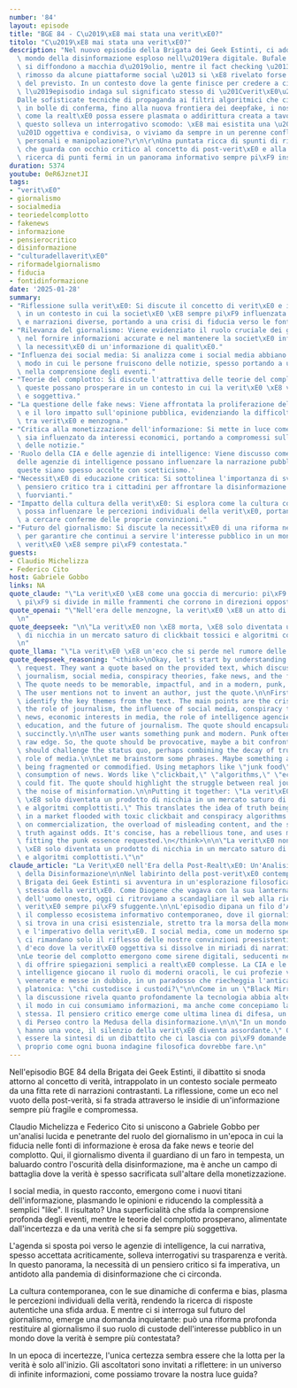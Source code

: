 ```yaml
---
number: '84'
layout: episode
title: "BGE 84 - C\u2019\xE8 mai stata una verit\xE0?"
titolo: "C\u2019\xE8 mai stata una verit\xE0?"
description: "Nel nuovo episodio della Brigata dei Geek Estinti, ci addentriamo nel\
  \ mondo della disinformazione esploso nell\u2019era digitale. Bufale e fake news\
  \ si diffondono a macchia d\u2019olio, mentre il fact checking \u2013 recentemente\
  \ rimosso da alcune piattaforme social \u2013 si \xE8 rivelato forse meno efficace\
  \ del previsto. In un contesto dove la gente finisce per credere a ci\xF2 che preferisce,\
  \ l\u2019episodio indaga sul significato stesso di \u201Cverit\xE0\u201D.\r\n\r\n\
  Dalle sofisticate tecniche di propaganda ai filtri algoritmici che ci rinchiudono\
  \ in bolle di conferma, fino alla nuova frontiera dei deepfake, i nostri geek analizzano\
  \ come la realt\xE0 possa essere plasmata o addirittura creata a tavolino. Tutto\
  \ questo solleva un interrogativo scomodo: \xE8 mai esistita una \u201Cverit\xE0\
  \u201D oggettiva e condivisa, o viviamo da sempre in un perenne conflitto tra credenze\
  \ personali e manipolazione?\r\n\r\nUna puntata ricca di spunti di riflessione,\
  \ che guarda con occhio critico al concetto di post-verit\xE0 e alla nostra costante\
  \ ricerca di punti fermi in un panorama informativo sempre pi\xF9 instabile."
duration: 5374
youtube: 0eR6JznetJI
tags:
- "verit\xE0"
- giornalismo
- socialmedia
- teoriedelcomplotto
- fakenews
- informazione
- pensierocritico
- disinformazione
- "culturadellaverit\xE0"
- riformadelgiornalismo
- fiducia
- fontidinformazione
date: '2025-01-28'
summary:
- "Riflessione sulla verit\xE0: Si discute il concetto di verit\xE0 e il suo valore\
  \ in un contesto in cui la societ\xE0 \xE8 sempre pi\xF9 influenzata da notizie\
  \ e narrazioni diverse, portando a una crisi di fiducia verso le fonti di informazione."
- "Rilevanza del giornalismo: Viene evidenziato il ruolo cruciale dei giornalisti\
  \ nel fornire informazioni accurate e nel mantenere la societ\xE0 informata, sottolineando\
  \ la necessit\xE0 di un'informazione di qualit\xE0."
- "Influenza dei social media: Si analizza come i social media abbiano cambiato il\
  \ modo in cui le persone fruiscono delle notizie, spesso portando a una superficialit\xE0\
  \ nella comprensione degli eventi."
- "Teorie del complotto: Si discute l'attrattiva delle teorie del complotto e come\
  \ queste possano prosperare in un contesto in cui la verit\xE0 \xE8 vista come relativa\
  \ e soggettiva."
- "La questione delle fake news: Viene affrontata la proliferazione delle fake news\
  \ e il loro impatto sull'opinione pubblica, evidenziando la difficolt\xE0 di discernere\
  \ tra verit\xE0 e menzogna."
- "Critica alla monetizzazione dell'informazione: Si mette in luce come il giornalismo\
  \ sia influenzato da interessi economici, portando a compromessi sulla veridicit\xE0\
  \ delle notizie."
- 'Ruolo della CIA e delle agenzie di intelligence: Viene discusso come le affermazioni
  delle agenzie di intelligence possano influenzare la narrazione pubblica e come
  queste siano spesso accolte con scetticismo.'
- "Necessit\xE0 di educazione critica: Si sottolinea l'importanza di sviluppare un\
  \ pensiero critico tra i cittadini per affrontare la disinformazione e le notizie\
  \ fuorvianti."
- "Impatto della cultura della verit\xE0: Si esplora come la cultura contemporanea\
  \ possa influenzare le percezioni individuali della verit\xE0, portando le persone\
  \ a cercare conferme delle proprie convinzioni."
- "Futuro del giornalismo: Si discute la necessit\xE0 di una riforma nel giornalismo\
  \ per garantire che continui a servire l'interesse pubblico in un mondo in cui la\
  \ verit\xE0 \xE8 sempre pi\xF9 contestata."
guests:
- Claudio Michelizza
- Federico Cito
host: Gabriele Gobbo
links: NA
quote_claude: "\"La verit\xE0 \xE8 come una goccia di mercurio: pi\xF9 cerchi di afferrarla,\
  \ pi\xF9 si divide in mille frammenti che corrono in direzioni opposte.\"\n"
quote_openai: "\"Nell'era delle menzogne, la verit\xE0 \xE8 un atto di ribellione.\"\
  \n"
quote_deepseek: "\n\"La verit\xE0 non \xE8 morta, \xE8 solo diventata un prodotto\
  \ di nicchia in un mercato saturo di clickbait tossici e algoritmi complottisti.\"\
  \n"
quote_llama: "\"La verit\xE0 \xE8 un'eco che si perde nel rumore delle nostre convinzioni.\""
quote_deepseek_reasoning: "<think>\nOkay, let's start by understanding the user's\
  \ request. They want a quote based on the provided text, which discusses truth,\
  \ journalism, social media, conspiracy theories, fake news, and the future of journalism.\
  \ The quote needs to be memorable, impactful, and in a modern, punk, essential style.\
  \ The user mentions not to invent an author, just the quote.\n\nFirst, I need to\
  \ identify the key themes from the text. The main points are the crisis of truth,\
  \ the role of journalism, the influence of social media, conspiracy theories, fake\
  \ news, economic interests in media, the role of intelligence agencies, critical\
  \ education, and the future of journalism. The quote should encapsulate these ideas\
  \ succinctly.\n\nThe user wants something punk and modern. Punk often has a rebellious,\
  \ raw edge. So, the quote should be provocative, maybe a bit confrontational. It\
  \ should challenge the status quo, perhaps combining the decay of truth with the\
  \ role of media.\n\nLet me brainstorm some phrases. Maybe something about truth\
  \ being fragmented or commodified. Using metaphors like \"junk food\" for the superficial\
  \ consumption of news. Words like \"clickbait,\" \"algorithms,\" \"echo chambers\"\
  \ could fit. The quote should highlight the struggle between real journalism and\
  \ the noise of misinformation.\n\nPutting it together: \"La verit\xE0 non \xE8 morta,\
  \ \xE8 solo diventata un prodotto di nicchia in un mercato saturo di clickbait tossici\
  \ e algoritmi complottisti.\" This translates the idea of truth being a niche product\
  \ in a market flooded with toxic clickbait and conspiracy algorithms. It touches\
  \ on commercialization, the overload of misleading content, and the survival of\
  \ truth against odds. It's concise, has a rebellious tone, and uses modern terminology,\
  \ fitting the punk essence requested.\n</think>\n\n\"La verit\xE0 non \xE8 morta,\
  \ \xE8 solo diventata un prodotto di nicchia in un mercato saturo di clickbait tossici\
  \ e algoritmi complottisti.\"\n"
claude_article: "La Verit\xE0 nell'Era della Post-Realt\xE0: Un'Analisi Filosofica\
  \ della Disinformazione\n\nNel labirinto della post-verit\xE0 contemporanea, la\
  \ Brigata dei Geek Estinti si avventura in un'esplorazione filosofica della natura\
  \ stessa della verit\xE0. Come Diogene che vagava con la sua lanterna alla ricerca\
  \ dell'uomo onesto, oggi ci ritroviamo a scandagliare il web alla ricerca di una\
  \ verit\xE0 sempre pi\xF9 sfuggente.\n\nL'episodio dipana un filo d'Arianna attraverso\
  \ il complesso ecosistema informativo contemporaneo, dove il giornalismo tradizionale\
  \ si trova in una crisi esistenziale, stretto tra la morsa della monetizzazione\
  \ e l'imperativo della verit\xE0. I social media, come un moderno specchio di Narciso,\
  \ ci rimandano solo il riflesso delle nostre convinzioni preesistenti, creando camere\
  \ d'eco dove la verit\xE0 oggettiva si dissolve in miriadi di narrative personalizzate.\n\
  \nLe teorie del complotto emergono come sirene digitali, seducenti nella loro capacit\xE0\
  \ di offrire spiegazioni semplici a realt\xE0 complesse. La CIA e le agenzie di\
  \ intelligence giocano il ruolo di moderni oracoli, le cui profezie vengono simultaneamente\
  \ venerate e messe in dubbio, in un paradosso che riecheggia l'antica questione\
  \ platonica: \"chi custodisce i custodi?\"\n\nCome in un \"Black Mirror\" non scritto,\
  \ la discussione rivela quanto profondamente la tecnologia abbia alterato non solo\
  \ il modo in cui consumiamo informazioni, ma anche come concepiamo la verit\xE0\
  \ stessa. Il pensiero critico emerge come ultima linea di difesa, un moderno scudo\
  \ di Perseo contro la Medusa della disinformazione.\n\n\"In un mondo dove tutti\
  \ hanno una voce, il silenzio della verit\xE0 diventa assordante.\" Questa potrebbe\
  \ essere la sintesi di un dibattito che ci lascia con pi\xF9 domande che risposte,\
  \ proprio come ogni buona indagine filosofica dovrebbe fare.\n"
---
```

Nell'episodio BGE 84 della Brigata dei Geek Estinti, il dibattito si snoda attorno al concetto di verità, intrappolato in un contesto sociale permeato da una fitta rete di narrazioni contrastanti. La riflessione, come un eco nel vuoto della post-verità, si fa strada attraverso le insidie di un'informazione sempre più fragile e compromessa.

Claudio Michelizza e Federico Cito si uniscono a Gabriele Gobbo per un'analisi lucida e penetrante del ruolo del giornalismo in un'epoca in cui la fiducia nelle fonti di informazione è erosa da fake news e teorie del complotto. Qui, il giornalismo diventa il guardiano di un faro in tempesta, un baluardo contro l'oscurità della disinformazione, ma è anche un campo di battaglia dove la verità è spesso sacrificata sull'altare della monetizzazione.

I social media, in questo racconto, emergono come i nuovi titani dell'informazione, plasmando le opinioni e riducendo la complessità a semplici "like". Il risultato? Una superficialità che sfida la comprensione profonda degli eventi, mentre le teorie del complotto prosperano, alimentate dall'incertezza e da una verità che si fa sempre più soggettiva.

L'agenda si sposta poi verso le agenzie di intelligence, la cui narrativa, spesso accettata acriticamente, solleva interrogativi su trasparenza e verità. In questo panorama, la necessità di un pensiero critico si fa imperativa, un antidoto alla pandemia di disinformazione che ci circonda.

La cultura contemporanea, con le sue dinamiche di conferma e bias, plasma le percezioni individuali della verità, rendendo la ricerca di risposte autentiche una sfida ardua. E mentre ci si interroga sul futuro del giornalismo, emerge una domanda inquietante: può una riforma profonda restituire al giornalismo il suo ruolo di custode dell'interesse pubblico in un mondo dove la verità è sempre più contestata?

In un epoca di incertezze, l'unica certezza sembra essere che la lotta per la verità è solo all'inizio. Gli ascoltatori sono invitati a riflettere: in un universo di infinite informazioni, come possiamo trovare la nostra luce guida?
